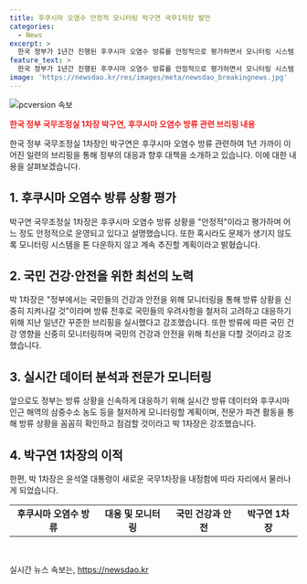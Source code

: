 ```yaml
---
title: 후쿠시마 오염수 안정적 모니터링 박구연 국무1차장 발언
categories:
  - News
excerpt: >
  한국 정부가 1년간 진행된 후쿠시마 오염수 방류를 안정적으로 평가하면서 모니터링 시스템 등은 계속 유지할 예정이라고 전했습니다. 박구연 국무조정실 국무1차장은 방류로 인한 건강과 안전 문제에 대한 우려를 거론하며 정부의 노력과 전문가들의 협력으로 문제를 잘 해결했다고 밝혔습니다. 이에도 불구하고 앞으로도 방류 상황을 계속 모니터링하고 국민의 건강과 안전을 최우선으로 책임지겠다고 강조했습니다.
feature_text: >
  한국 정부가 1년간 진행된 후쿠시마 오염수 방류를 안정적으로 평가하면서 모니터링 시스템 등은 계속 유지할 예정이라고 전했습니다. 박구연 국무조정실 국무1차장은 방류로 인한 건강과 안전 문제에 대한 우려를 거론하며 정부의 노력과 전문가들의 협력으로 문제를 잘 해결했다고 밝혔습니다. 이에도 불구하고 앞으로도 방류 상황을 계속 모니터링하고 국민의 건강과 안전을 최우선으로 책임지겠다고 강조했습니다.
image: 'https://newsdao.kr/res/images/meta/newsdao_breakingnews.jpg'
---
```


<p><img src="https://newsdao.kr/res/images/meta/newsdao_breakingnews.jpg" alt="pcversion 속보" /></p>

<p><b><span style="color: #ee2323;">한국 정부 국무조정실 1차장 박구연, 후쿠시마 오염수 방류 관련 브리핑 내용</span></b></p>

<p data-ke-size="size16">한국 정부 국무조정실 1차장인 박구연은 후쿠시마 오염수 방류 관련하여 1년 가까이 이어진 일련의 브리핑을 통해 정부의 대응과 향후 대책을 소개하고 있습니다. 이에 대한 내용을 살펴보겠습니다.</p>

<h2 data-ke-size="size26">1. 후쿠시마 오염수 방류 상황 평가</h2>

<p data-ke-size="size16">박구연 국무조정실 1차장은 후쿠시마 오염수 방류 상황을 "안정적"이라고 평가하며 어느 정도 안정적으로 운영되고 있다고 설명했습니다. 또한 혹시라도 문제가 생기지 않도록 모니터링 시스템을 톤 다운하지 않고 계속 추진할 계획이라고 밝혔습니다.</p>

<h2 data-ke-size="size26">2. 국민 건강·안전을 위한 최선의 노력</h2>

<p data-ke-size="size16">박 1차장은 "정부에서는 국민들의 건강과 안전을 위해 모니터링을 통해 방류 상황을 신중히 지켜나갈 것"이라며 방류 전후로 국민들의 우려사항을 철저히 고려하고 대응하기 위해 지난 일년간 꾸준한 브리핑을 실시했다고 강조했습니다. 또한 방류에 따른 국민 건강 영향을 신중히 모니터링하며 국민의 건강과 안전을 위해 최선을 다할 것이라고 강조했습니다.</p>

<h2 data-ke-size="size26">3. 실시간 데이터 분석과 전문가 모니터링</h2>

<p data-ke-size="size16">앞으로도 정부는 방류 상황을 신속하게 대응하기 위해 실시간 방류 데이터와 후쿠시마 인근 해역의 삼중수소 농도 등을 철저하게 모니터링할 계획이며, 전문가 파견 활동을 통해 방류 상황을 꼼꼼히 확인하고 점검할 것이라고 박 1차장은 강조했습니다.</p>

<h2 data-ke-size="size26">4. 박구연 1차장의 이적</h2>

<p data-ke-size="size16">한편, 박 1차장은 윤석열 대통령이 새로운 국무1차장을 내정함에 따라 자리에서 물러나게 되었습니다.</p>

<table>
  <tbody>
    <tr>
      <td style="text-align: center; height: 17px;"><b>후쿠시마 오염수 방류</b></td>
      <td style="text-align: center; height: 17px;"><b>대응 및 모니터링</b></td>
      <td style="text-align: center; height: 17px;"><b>국민 건강과 안전</b></td>
      <td style="text-align: center; height: 17px;"><b>박구연 1차장</b></td>
    </tr>
  </tbody>
</table>

<p data-ke-size="size16">&nbsp;</p>
실시간 뉴스 속보는, <a href="https://newsdao.kr" rel="dofollow">https://newsdao.kr</a>


